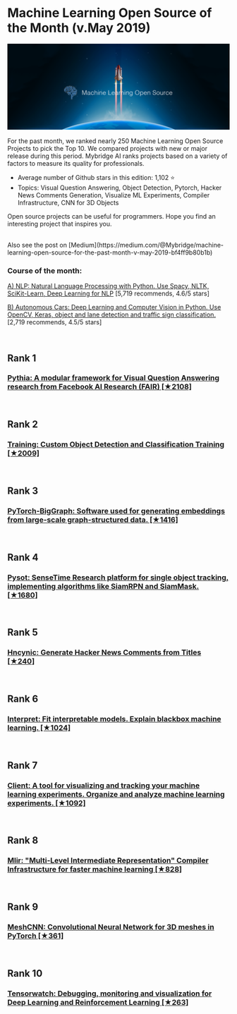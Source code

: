 # Machine Learning Open Source of the Month (v.May 2019)

[<img src="ml-1905-open.png" width="800" alt="Mybridge">](https://medium.com/@Mybridge/machine-learning-open-source-for-the-past-month-v-may-2019-bf4ff9b80b1b)

For the past month, we ranked nearly 250 Machine Learning Open Source Projects to pick the Top 10. 
We compared projects with new or major release during this period. Mybridge AI ranks projects based on a variety of factors to measure its quality for professionals.

* Average number of Github stars in this edition: 1,102 ⭐️
* Topics: Visual Question Answering, Object Detection, Pytorch, Hacker News Comments Generation, Visualize ML Experiments, Compiler Infrastructure, CNN for 3D Objects

Open source projects can be useful for programmers. Hope you find an interesting project that inspires you.

<br>
Also see the post on [Medium](https://medium.com/@Mybridge/machine-learning-open-source-for-the-past-month-v-may-2019-bf4ff9b80b1b)
<br>

### Course of the month:

[A) NLP: Natural Language Processing with Python. Use Spacy, NLTK, SciKit-Learn, Deep Learning for NLP](http://bit.ly/2Wqk7fZ) [5,719 recommends, 4.6/5 stars]

[B) Autonomous Cars: Deep Learning and Computer Vision in Python. Use OpenCV, Keras, object and lane detection and traffic sign classification.](http://bit.ly/2HVPTbD) [2,719 recommends, 4.5/5 stars]
<br>

<br>

## Rank 1
### [Pythia: A modular framework for Visual Question Answering research from Facebook AI Research (FAIR) [★2108]](https://github.com/facebookresearch/pythia?utm_source=mybridge&utm_medium=blog&utm_campaign=read_more)


<br>

## Rank 2
### [Training:  Custom Object Detection and Classification Training [★2009]](https://github.com/cloud-annotations/training?utm_source=mybridge&utm_medium=blog&utm_campaign=read_more)


<br>

## Rank 3
### [PyTorch-BigGraph: Software used for generating embeddings from large-scale graph-structured data. [★1416]](https://github.com/facebookresearch/PyTorch-BigGraph?utm_source=mybridge&utm_medium=blog&utm_campaign=read_more)


<br>

## Rank 4
### [Pysot: SenseTime Research platform for single object tracking, implementing algorithms like SiamRPN and SiamMask. [★1680]](https://github.com/STVIR/pysot?utm_source=mybridge&utm_medium=blog&utm_campaign=read_more)


<br>

## Rank 5
### [Hncynic: Generate Hacker News Comments from Titles [★240]](https://github.com/leod/hncynic?utm_source=mybridge&utm_medium=blog&utm_campaign=read_more)


<br>

## Rank 6
### [Interpret: Fit interpretable models. Explain blackbox machine learning. [★1024]](https://github.com/microsoft/interpret?utm_source=mybridge&utm_medium=blog&utm_campaign=read_more)


<br>

## Rank 7
### [Client:  A tool for visualizing and tracking your machine learning experiments. Organize and analyze machine learning experiments. [★1092]](https://github.com/wandb/client?utm_source=mybridge&utm_medium=blog&utm_campaign=read_more)


<br>

## Rank 8
### [Mlir: "Multi-Level Intermediate Representation" Compiler Infrastructure for faster machine learning [★828]](https://github.com/tensorflow/mlir?utm_source=mybridge&utm_medium=blog&utm_campaign=read_more)


<br>

## Rank 9
### [MeshCNN: Convolutional Neural Network for 3D meshes in PyTorch [★361]](https://github.com/ranahanocka/MeshCNN?utm_source=mybridge&utm_medium=blog&utm_campaign=read_more)


<br>

## Rank 10
### [Tensorwatch: Debugging, monitoring and visualization for Deep Learning and Reinforcement Learning [★263]](https://github.com/microsoft/tensorwatch?utm_source=mybridge&utm_medium=blog&utm_campaign=read_more)


                    
